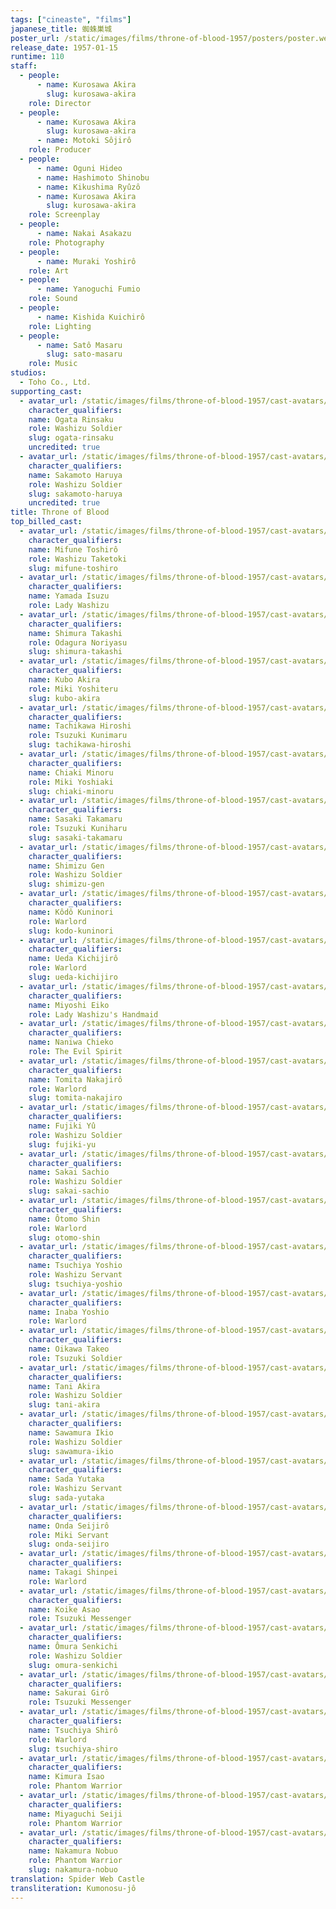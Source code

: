 ```yaml
---
tags: ["cineaste", "films"]
japanese_title: 蜘蛛巣城
poster_url: /static/images/films/throne-of-blood-1957/posters/poster.webp
release_date: 1957-01-15
runtime: 110
staff:
  - people:
      - name: Kurosawa Akira
        slug: kurosawa-akira
    role: Director
  - people:
      - name: Kurosawa Akira
        slug: kurosawa-akira
      - name: Motoki Sôjirô
    role: Producer
  - people:
      - name: Oguni Hideo
      - name: Hashimoto Shinobu
      - name: Kikushima Ryûzô
      - name: Kurosawa Akira
        slug: kurosawa-akira
    role: Screenplay
  - people:
      - name: Nakai Asakazu
    role: Photography
  - people:
      - name: Muraki Yoshirô
    role: Art
  - people:
      - name: Yanoguchi Fumio
    role: Sound
  - people:
      - name: Kishida Kuichirô
    role: Lighting
  - people:
      - name: Satô Masaru
        slug: sato-masaru
    role: Music
studios:
  - Toho Co., Ltd.
supporting_cast:
  - avatar_url: /static/images/films/throne-of-blood-1957/cast-avatars/rinsaku-ogata-0.webp
    character_qualifiers:
    name: Ogata Rinsaku
    role: Washizu Soldier
    slug: ogata-rinsaku
    uncredited: true
  - avatar_url: /static/images/films/throne-of-blood-1957/cast-avatars/haruya-sakamoto-0.webp
    character_qualifiers:
    name: Sakamoto Haruya
    role: Washizu Soldier
    slug: sakamoto-haruya
    uncredited: true
title: Throne of Blood
top_billed_cast:
  - avatar_url: /static/images/films/throne-of-blood-1957/cast-avatars/toshiro-mifune-0.webp
    character_qualifiers:
    name: Mifune Toshirô
    role: Washizu Taketoki
    slug: mifune-toshiro
  - avatar_url: /static/images/films/throne-of-blood-1957/cast-avatars/isuzu-yamada-0.webp
    character_qualifiers:
    name: Yamada Isuzu
    role: Lady Washizu
  - avatar_url: /static/images/films/throne-of-blood-1957/cast-avatars/takashi-shimura-0.webp
    character_qualifiers:
    name: Shimura Takashi
    role: Odagura Noriyasu
    slug: shimura-takashi
  - avatar_url: /static/images/films/throne-of-blood-1957/cast-avatars/akira-kubo-0.webp
    character_qualifiers:
    name: Kubo Akira
    role: Miki Yoshiteru
    slug: kubo-akira
  - avatar_url: /static/images/films/throne-of-blood-1957/cast-avatars/hiroshi-tachikawa-0.webp
    character_qualifiers:
    name: Tachikawa Hiroshi
    role: Tsuzuki Kunimaru
    slug: tachikawa-hiroshi
  - avatar_url: /static/images/films/throne-of-blood-1957/cast-avatars/minoru-chiaki-0.webp
    character_qualifiers:
    name: Chiaki Minoru
    role: Miki Yoshiaki
    slug: chiaki-minoru
  - avatar_url: /static/images/films/throne-of-blood-1957/cast-avatars/takamaru-sasaki-0.webp
    character_qualifiers:
    name: Sasaki Takamaru
    role: Tsuzuki Kuniharu
    slug: sasaki-takamaru
  - avatar_url: /static/images/films/throne-of-blood-1957/cast-avatars/gen-shimizu-0.webp
    character_qualifiers:
    name: Shimizu Gen
    role: Washizu Soldier
    slug: shimizu-gen
  - avatar_url: /static/images/films/throne-of-blood-1957/cast-avatars/kuninori-kodo-0.webp
    character_qualifiers:
    name: Kôdô Kuninori
    role: Warlord
    slug: kodo-kuninori
  - avatar_url: /static/images/films/throne-of-blood-1957/cast-avatars/kichijiro-ueda-0.webp
    character_qualifiers:
    name: Ueda Kichijirô
    role: Warlord
    slug: ueda-kichijiro
  - avatar_url: /static/images/films/throne-of-blood-1957/cast-avatars/eiko-miyoshi-0.webp
    character_qualifiers:
    name: Miyoshi Eiko
    role: Lady Washizu's Handmaid
  - avatar_url: /static/images/films/throne-of-blood-1957/cast-avatars/chieko-naniwa-0.webp
    character_qualifiers:
    name: Naniwa Chieko
    role: The Evil Spirit
  - avatar_url: /static/images/films/throne-of-blood-1957/cast-avatars/nakajiro-tomita-0.webp
    character_qualifiers:
    name: Tomita Nakajirô
    role: Warlord
    slug: tomita-nakajiro
  - avatar_url: /static/images/films/throne-of-blood-1957/cast-avatars/yu-fujiki-0.webp
    character_qualifiers:
    name: Fujiki Yû
    role: Washizu Soldier
    slug: fujiki-yu
  - avatar_url: /static/images/films/throne-of-blood-1957/cast-avatars/sachio-sakai-0.webp
    character_qualifiers:
    name: Sakai Sachio
    role: Washizu Soldier
    slug: sakai-sachio
  - avatar_url: /static/images/films/throne-of-blood-1957/cast-avatars/shin-otomo-0.webp
    character_qualifiers:
    name: Ôtomo Shin
    role: Warlord
    slug: otomo-shin
  - avatar_url: /static/images/films/throne-of-blood-1957/cast-avatars/yoshio-tsuchiya-0.webp
    character_qualifiers:
    name: Tsuchiya Yoshio
    role: Washizu Servant
    slug: tsuchiya-yoshio
  - avatar_url: /static/images/films/throne-of-blood-1957/cast-avatars/yoshio-inaba-0.webp
    character_qualifiers:
    name: Inaba Yoshio
    role: Warlord
  - avatar_url: /static/images/films/throne-of-blood-1957/cast-avatars/takeo-oikawa-0.webp
    character_qualifiers:
    name: Oikawa Takeo
    role: Tsuzuki Soldier
  - avatar_url: /static/images/films/throne-of-blood-1957/cast-avatars/akira-tani-0.webp
    character_qualifiers:
    name: Tani Akira
    role: Washizu Soldier
    slug: tani-akira
  - avatar_url: /static/images/films/throne-of-blood-1957/cast-avatars/ikio-sawamura-0.webp
    character_qualifiers:
    name: Sawamura Ikio
    role: Washizu Soldier
    slug: sawamura-ikio
  - avatar_url: /static/images/films/throne-of-blood-1957/cast-avatars/yutaka-sada-0.webp
    character_qualifiers:
    name: Sada Yutaka
    role: Washizu Servant
    slug: sada-yutaka
  - avatar_url: /static/images/films/throne-of-blood-1957/cast-avatars/seijiro-onda-0.webp
    character_qualifiers:
    name: Onda Seijirô
    role: Miki Servant
    slug: onda-seijiro
  - avatar_url: /static/images/films/throne-of-blood-1957/cast-avatars/shinpei-takagi-0.webp
    character_qualifiers:
    name: Takagi Shinpei
    role: Warlord
  - avatar_url: /static/images/films/throne-of-blood-1957/cast-avatars/asao-koike-0.webp
    character_qualifiers:
    name: Koike Asao
    role: Tsuzuki Messenger
  - avatar_url: /static/images/films/throne-of-blood-1957/cast-avatars/senkichi-omura-0.webp
    character_qualifiers:
    name: Ômura Senkichi
    role: Washizu Soldier
    slug: omura-senkichi
  - avatar_url: /static/images/films/throne-of-blood-1957/cast-avatars/giro-sakurai-0.webp
    character_qualifiers:
    name: Sakurai Girô
    role: Tsuzuki Messenger
  - avatar_url: /static/images/films/throne-of-blood-1957/cast-avatars/shiro-tsuchiya-0.webp
    character_qualifiers:
    name: Tsuchiya Shirô
    role: Warlord
    slug: tsuchiya-shiro
  - avatar_url: /static/images/films/throne-of-blood-1957/cast-avatars/isao-kimura-0.webp
    character_qualifiers:
    name: Kimura Isao
    role: Phantom Warrior
  - avatar_url: /static/images/films/throne-of-blood-1957/cast-avatars/seiji-miyaguchi-0.webp
    character_qualifiers:
    name: Miyaguchi Seiji
    role: Phantom Warrior
  - avatar_url: /static/images/films/throne-of-blood-1957/cast-avatars/nobuo-nakamura-0.webp
    character_qualifiers:
    name: Nakamura Nobuo
    role: Phantom Warrior
    slug: nakamura-nobuo
translation: Spider Web Castle
transliteration: Kumonosu-jô
---
```

